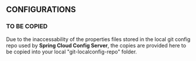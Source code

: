 ## CONFIGURATIONS

### TO BE COPIED

Due to the inaccessability of the properties files stored in the local git config repo used by **Spring Cloud Config Server**, the copies are provided here to be copied into your local "git-localconfig-repo" folder.
